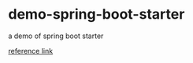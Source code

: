 # demo-spring-boot-starter
a demo of spring boot starter

[reference link](https://www.cnblogs.com/hello-shf/p/10864977.html)
